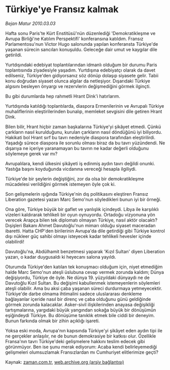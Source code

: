 # Türkiye'ye Fransız kalmak

*Bejan Matur 2010.03.03*

<tr><td class="metin" colspan="2" style="padding-top: 20px; padding-left: 5px; ">Hafta sonu Paris'te Kürt Enstitüsü'nün düzenlediği  'Demokratikleşme ve Avrupa Birliği'ne Katılım Perspektifi' konferansına katıldım. Fransız Parlamentosu'nun Victor Hugo salonunda yapılan konferansta Türkiye'de yaşanan sürecin sancıları konuşuldu. Geleceğe dair umut ve kaygılar dile getirildi.</td></tr><tr><td class="metin" colspan="2" style="padding-top: 20px; padding-left: 5px; "><p>Yurtdışındaki edebiyat toplantılarından idmanlı olduğum bir durumu Paris toplantısında ziyadesiyle yaşadım. Yurtdışına edebiyatçı olarak da davet edilseniz, Türkiye'den gidiyorsanız söz dönüp dolaşıp siyasete gelir. Tabii konu doğrudan siyaset olunca algılar da netleşiyor. Dışarıdaki Türkiye algısını besleyen önyargı ve rezervlerin değişmediğini görmek ilginçti.
<p>Bu gibi durumlarda hep rahmetli Hrant Dink'i hatırlarım.
<p>Yurtdışında katıldığı toplantılarda, diaspora Ermenilerinin ve Avrupalı Türkiye muhaliflerinin eleştirilerinden bunalıp, memleket sevgisini dile getiren Hrant Dink.
<p>Bilen bilir, Hrant hiçbir zaman başkalarına Türkiye'yi şikâyet etmedi. Çünkü çarkların nasıl kurulduğunu, kurulan çarkların nasıl döndüğünü iyi biliyordu. Hakikati bol Hrant sırf bu tavrı nedeniyle diaspora tarafından eleştirilirdi. Yaşadığı sürece diaspora ile sorunlu olması biraz da bu tavrı yüzündendi. Ne dışarıya ne içeriye yaranamayan bu tavrın ne kadar değerli olduğunu söylemeye gerek var mı?
<p>Avrupalılara, kendi ülkesini şikâyeti iş edinmiş aydın tavrı değildi onunki. Yastığa başını koyduğunda vicdanına vereceği hesapla ilgiliydi.
<p>Türkiye'de bir şeylerin değiştiğini, zor da olsa bir demokratikleşme mücadelesi verildiğini görmek istemeyen öyle çok ki.
<p>Son gelişmelerin ışığında Türkiye'nin dış politikasını eleştiren Fransız Liberation gazetesi yazarı Marc Semo'nun söyledikleri bunun iyi bir örneği.
<p>Ona göre, Türkiye büyük bir gaflet ve yanlışlık içindeydi. Libya ile karşılıklı vizeleri kaldırarak tehlikeli bir oyun oynuyordu. Ortadoğu vizyonuna yön verecek Arapça bilen tek diplomatı olmayan Türkiye, nasıl aktör olacaktı? Dışişleri Bakanı Ahmet Davutoğlu'nun mimarı olduğu siyaset maceradan ibaretti. Hatta CHP'den birilerinin Avrupa'da dile getirdiği gibi Türkiye kontrol dışı nükleer güç sahibi olmayı isteyecek kadar tehlikeli hevesler içinde olabilirdi!
<p>Davutoğlu'na, Abdülhamit benzetmesi yaparak 'Kızıl Sultan' diyen Liberation yazarı, o kadar duygusaldı ki heyecanı salona yayıldı.
<p>Oturumda Türkiye'den katılan tek konuşmacı olduğum için, niyet etmediğim halde Marc Semo'nun ateşli üslubuna cevap vermek zorunda kaldım; Dünya değişiyordu, Türkiye de öyle. Ne dünya 19. yüzyıldaki dünyaydı ne de Davutoğlu Kızıl Sultan. Bu değişimi kabullenmek istemeyenlerin söylemleri ateşli olabilir. Ama bu aksi çaba yaşanan süreci durdurmaya yetmeyecektir. Türkiye'de darbe olmama ihtimalini sadece uluslararası denkleme bağlayanlar içeride nasıl bir direnç ve çaba olduğunu günü geldiğinde görmek zorunda kalacaklar. Asker-sivil ilişkilerinden anayasa değişikliği tartışmalarına, yargıdaki büyük yangından sokağa büyük bir dönüşümün eşiğindeydi Türkiye. Bu dönüşüme tanıklık etmek bile ciddi bir deneyim. Bunun farkında olmak bir zihin açıklığı işareti.
<p>Yoksa eski moda, Avrupa'nın kapısında Türkiye'yi şikâyet eden aydın tipi ile ne gerçekler anlaşılır, ne de bunun demokrasiye bir katkısı olur. Özellikle Fransa'nın tavrı Türkiye'deki gelişmelere hakkını teslim edecek gibi görünmüyor. Ben ise şunu merak ediyorum: Acaba kendi belirleyemediği gelişmeleri olumsuzlamak Fransızlardan mı Cumhuriyet elitlerimize geçti? <br/></p></p></p></p></p></p></p></p></p></p></p></td></tr>

Kaynak: [zaman.com.tr](http://zaman.com.tr/yazar.do?yazino=957357), [web.archive.org (arşiv bağlantısı)](http://web.archive.org/web/20100330012225/http://www.zaman.com.tr:80/yazar.do?yazino=957357)
